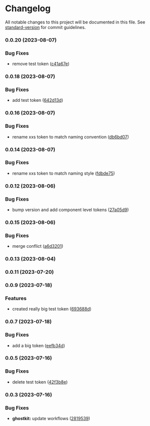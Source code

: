 # Changelog

All notable changes to this project will be documented in this file. See [standard-version](https://github.com/conventional-changelog/standard-version) for commit guidelines.

### 0.0.20 (2023-08-07)


### Bug Fixes

* remove test token ([c41a67e](https://github.com/mmhuntsberry/ghostkit/commit/c41a67e2c05731d0362d64c2fb44a96556887ffa))

### 0.0.18 (2023-08-07)


### Bug Fixes

* add test token ([642d13d](https://github.com/mmhuntsberry/ghostkit/commit/642d13d93a7fe6d26e1fcaaf542a5b1eea1205f4))

### 0.0.16 (2023-08-07)


### Bug Fixes

* rename xxs token to match naming convention ([db6bd07](https://github.com/mmhuntsberry/ghostkit/commit/db6bd07f7f1443daf0a6313cb728e721aceb626d))

### 0.0.14 (2023-08-07)


### Bug Fixes

* rename xxs token to match naming style ([fdbde75](https://github.com/mmhuntsberry/ghostkit/commit/fdbde7553fd3ae003415368260a720db9b56d0be))

### 0.0.12 (2023-08-06)


### Bug Fixes

* bump version and add component level tokens ([27a05d9](https://github.com/mmhuntsberry/ghostkit/commit/27a05d9f765f7f301d0c6245aee1adc89d104db0))

### 0.0.15 (2023-08-06)


### Bug Fixes

* merge conflict ([a6d3201](https://github.com/mmhuntsberry/ghostkit/commit/a6d3201435c73ba0ccb05da64b61f0190c80dd9a))

### 0.0.13 (2023-08-04)

### 0.0.11 (2023-07-20)

### 0.0.9 (2023-07-18)


### Features

* created really big test token ([693688d](https://github.com/mmhuntsberry/ghostkit/commit/693688dbfb5aef72cec1fb2e218efa4394bd0cb6))

### 0.0.7 (2023-07-18)


### Bug Fixes

* add a big token ([eefb34d](https://github.com/mmhuntsberry/ghostkit/commit/eefb34d727679cfd4a2ed4d62c7a40799c26628c))

### 0.0.5 (2023-07-16)


### Bug Fixes

* delete test token ([42f3b8e](https://github.com/mmhuntsberry/ghostkit/commit/42f3b8e389ca346c051c7cd19427d19ce673f7b2))

### 0.0.3 (2023-07-16)


### Bug Fixes

* **ghostkit:** update workflows ([2819539](https://github.com/mmhuntsberry/ghostkit/commit/28195391d6bd7211c006700a76265c0719476ff4))
